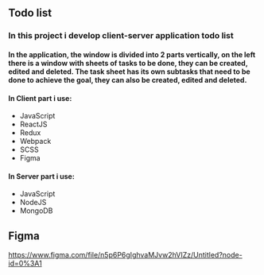 ## Todo list
### In this project i develop client-server application todo list
#### In the application, the window is divided into 2 parts vertically, on the left there is a window with sheets of tasks to be done, they can be created, edited and deleted. The task sheet has its own subtasks that need to be done to achieve the goal, they can also be created, edited and deleted.
#### In Client part i use:
+ JavaScript
+ ReactJS
+ Redux
+ Webpack
+ SCSS
+ Figma

#### In Server part i use:
+ JavaScript
+ NodeJS
+ MongoDB

## Figma
https://www.figma.com/file/n5p6P6gIghvaMJvw2hVIZz/Untitled?node-id=0%3A1


